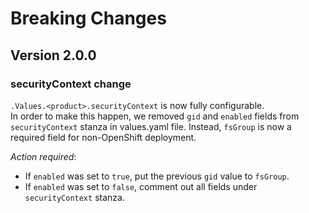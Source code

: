 # Breaking Changes

## Version 2.0.0
### securityContext change
`.Values.<product>.securityContext` is now fully configurable.    
In order to make this happen, we removed `gid` and `enabled` fields from `securityContext` stanza in values.yaml file. 
Instead, `fsGroup` is now a required field for non-OpenShift deployment. 

*Action required*:

- If `enabled` was set to `true`, put the previous `gid` value to `fsGroup`.
- If `enabled` was set to `false`, comment out all fields under `securityContext` stanza. 



